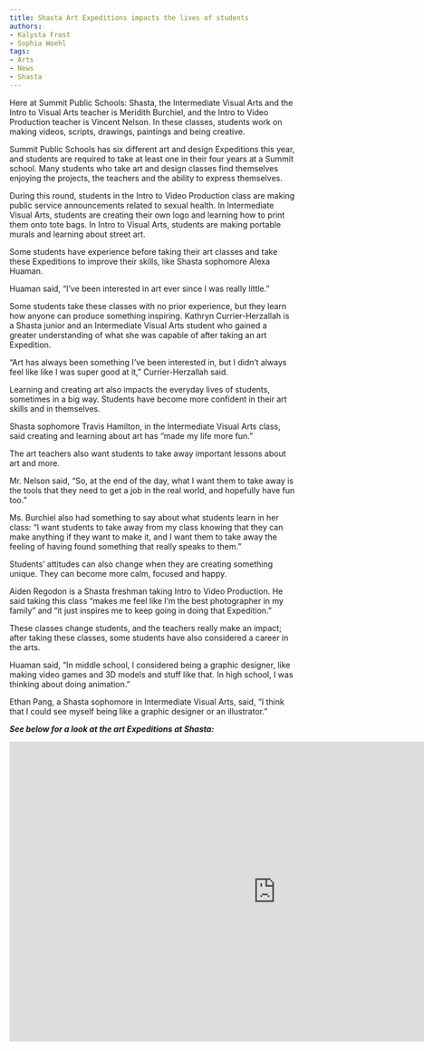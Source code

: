 ```yaml
---
title: Shasta Art Expeditions impacts the lives of students
authors:
- Kalysta Frost
- Sophia Woehl
tags:
- Arts
- News
- Shasta
---
```


Here at Summit Public Schools: Shasta, the Intermediate Visual Arts and the Intro to Visual Arts teacher is Meridith Burchiel, and the Intro to Video Production teacher is Vincent Nelson. In these classes, students work on making videos, scripts, drawings, paintings and being creative.

Summit Public Schools has six different art and design Expeditions this year, and students are required to take at least one in their four years at a Summit school. Many students who take art and design classes find themselves enjoying the projects, the teachers and the ability to express themselves.

During this round, students in the Intro to Video Production class are making public service announcements related to sexual health. In Intermediate Visual Arts, students are creating their own logo and learning how to print them onto tote bags. In Intro to Visual Arts, students are making portable murals and learning about street art.

Some students have experience before taking their art classes and take these Expeditions to improve their skills, like Shasta sophomore Alexa Huaman.

Huaman said, “I’ve been interested in art ever since I was really little.”

Some students take these classes with no prior experience, but they learn how anyone can produce something inspiring. Kathryn Currier-Herzallah is a Shasta junior and an Intermediate Visual Arts student who gained a greater understanding of what she was capable of after taking an art Expedition.

“Art has always been something I’ve been interested in, but I didn’t always feel like like I was super good at it,” Currier-Herzallah said.

Learning and creating art also impacts the everyday lives of students, sometimes in a big way. Students have become more confident in their art skills and in themselves.

Shasta sophomore Travis Hamilton, in the Intermediate Visual Arts class, said creating and learning about art has “made my life more fun.”

The art teachers also want students to take away important lessons about art and more.

Mr. Nelson said, “So, at the end of the day, what I want them to take away is the tools that they need to get a job in the real world, and hopefully have fun too.”

Ms. Burchiel also had something to say about what students learn in her class: “I want students to take away from my class knowing that they can make anything if they want to make it, and I want them to take away the feeling of having found something that really speaks to them.”

Students’ attitudes can also change when they are creating something unique. They can become more calm, focused and happy.

Aiden Regodon is a Shasta freshman taking Intro to Video Production. He said taking this class “makes me feel like I’m the best photographer in my family” and “it just inspires me to keep going in doing that Expedition.”

These classes change students, and the teachers really make an impact; after taking these classes, some students have also considered a career in the arts.

Huaman said, “In middle school, I considered being a graphic designer, like making video games and 3D models and stuff like that. In high school, I was thinking about doing animation.”

Ethan Pang, a Shasta sophomore in Intermediate Visual Arts, said, “I think that I could see myself being like a graphic designer or an illustrator.”

***See below for a look at the art Expeditions at Shasta:***

<iframe width="940" height="529" src="https://www.youtube.com/embed/UspeuE4FLbA" frameborder="0" allow="accelerometer; autoplay; encrypted-media; gyroscope; picture-in-picture" allowfullscreen></iframe>